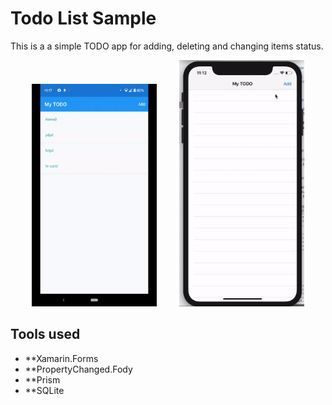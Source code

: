 # Todo List Sample

This is a a simple TODO app for adding, deleting and changing items status.

<p align="center">
<img width="200" height:"600" src="androidSample.gif" />
&nbsp;&nbsp;&nbsp;&nbsp;&nbsp;&nbsp;&nbsp;
<img width="200" height:"600" src="iOSSample.gif" />
</p>

## Tools used
- **Xamarin.Forms
- **PropertyChanged.Fody
- **Prism
- **SQLite 




